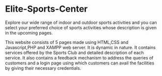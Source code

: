 # Elite-Sports-Center
Explore our wide range of indoor and outdoor sports activities and you can select your preferred choice of sports activities whose description is given in the upcoming pages.


This website consists of 5 pages made using HTML,CSS and Javascript,PHP and XAMPP web server. It is dynamic in nature. It contains services offered by the Sports Club and detailed description of each service. It also contains a feedback mechanism to address the queries of customers and a login page using which customers can avail the facilities by giving their necessary credentials.




